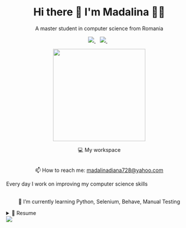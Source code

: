 <h1 align='center'>
  Hi there 👋 I'm Madalina 👩‍💻
</h1>
<p align='center'>
  A master student in computer science from Romania
</p>
<p align='center'>
  
  <a href="https://www.linkedin.com/in/madalina-diana-laszlo-16b358222/">
    <img src="https://img.shields.io/badge/linkedin-%230077B5.svg?&style=for-the-badge&logo=linkedin&logoColor=white" />
  </a>&nbsp;&nbsp;
  <a href="https://www.instagram.com/laszlomadalina/">
    <img src="https://img.shields.io/badge/instagram-%23E4405F.svg?&style=for-the-badge&logo=instagram&logoColor=white" />        
  </a>&nbsp;&nbsp;
</p>

<p align='center'>
  <a href="#"><img src="https://user-images.githubusercontent.com/48148610/188321166-7efcd148-9095-4fc6-972b-8b15f86c4474.png" width="250"></a>
</p>
<p align='center'>
  💻 My workspace<br/><br/>
</p>
<p align='center'>
  📫 How to reach me: <a href='mailto:madalinadiana728@yahoo.com'>madalinadiana728@yahoo.com</a>
</p>
Every day I work on improving my computer science skills
<p align='center'>
  <br>
🌱 I’m currently learning Python, Selenium, Behave, Manual Testing
</p>


<details>
  <summary>📃 Resume</summary>


## Education

- 📖 **College of Computer Science**\
📆 2018 - 2021\
📍 **University of Baia Mare CUNBM** - Romania
- 📖 **Master of Computer Science**\
📆 2021 - Present\
📍 **University of Baia Mare CUNBM** - Romania
</details>

<!--


- 🌱 I’m currently learning Python

-->
<picture>
<source 
  srcset="https://github-readme-stats.vercel.app/api?username=anuraghazra&show_icons=true&theme=dark"
  media="(prefers-color-scheme: dark)"
/>
<source
  srcset="https://github-readme-stats.vercel.app/api?username=anuraghazra&show_icons=true"
  media="(prefers-color-scheme: light), (prefers-color-scheme: no-preference)"
/>
<img src="https://github-readme-stats.vercel.app/api?username=anuraghazra&show_icons=true" />
</picture>
